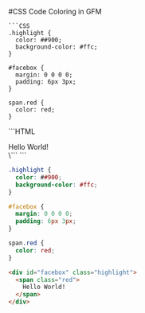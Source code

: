 #CSS Code Coloring in GFM

```
```CSS
.highlight {
  color: ##900;
  background-color: #ffc;
}

#facebox {
  margin: 0 0 0 0;
  padding: 6px 3px;
}

span.red {
  color: red;
}
```

\```HTML
<div id="facebox" class="highlight">
  <span class="red">
    Hello World!
  </span>
</div>
\```
```

```CSS
.highlight {
  color: ##900;
  background-color: #ffc;
}

#facebox {
  margin: 0 0 0 0;
  padding: 6px 3px;
}

span.red {
  color: red;
}
```

```HTML
<div id="facebox" class="highlight">
  <span class="red">
    Hello World!
  </span>
</div>
```
